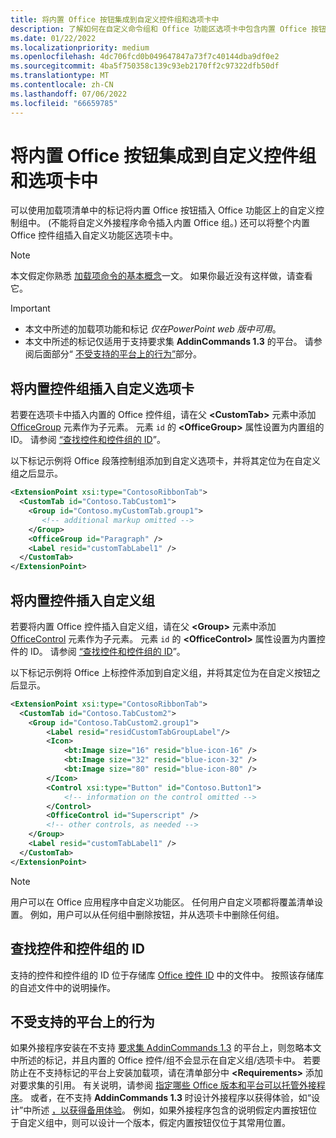 ```yaml
---
title: 将内置 Office 按钮集成到自定义控件组和选项卡中
description: 了解如何在自定义命令组和 Office 功能区选项卡中包含内置 Office 按钮。
ms.date: 01/22/2022
ms.localizationpriority: medium
ms.openlocfilehash: 4dc706fcd0b049647847a73f7c40144dba9df0e2
ms.sourcegitcommit: 4ba5f750358c139c93eb2170ff2c97322dfb50df
ms.translationtype: MT
ms.contentlocale: zh-CN
ms.lasthandoff: 07/06/2022
ms.locfileid: "66659785"
---
```

# <a name="integrate-built-in-office-buttons-into-custom-control-groups-and-tabs"></a>将内置 Office 按钮集成到自定义控件组和选项卡中

可以使用加载项清单中的标记将内置 Office 按钮插入 Office 功能区上的自定义控制组中。  (不能将自定义外接程序命令插入内置 Office 组。) 还可以将整个内置 Office 控件组插入自定义功能区选项卡中。

> [!NOTE]
> 本文假定你熟悉 [加载项命令的基本概念](add-in-commands.md)一文。 如果你最近没有这样做，请查看它。

> [!IMPORTANT]
>
> - 本文中所述的加载项功能和标记 *仅在PowerPoint web 版中可用*。
> - 本文中所述的标记仅适用于支持要求集 **AddinCommands 1.3** 的平台。 请参阅后面部分“ [不受支持的平台上的行为”](#behavior-on-unsupported-platforms)部分。

## <a name="insert-a-built-in-control-group-into-a-custom-tab"></a>将内置控件组插入自定义选项卡

若要在选项卡中插入内置的 Office 控件组，请在父 **\<CustomTab\>** 元素中添加 [OfficeGroup](/javascript/api/manifest/customtab#officegroup) 元素作为子元素。 元素 `id` 的 **\<OfficeGroup\>** 属性设置为内置组的 ID。 请参阅 [“查找控件和控件组的 ID](#find-the-ids-of-controls-and-control-groups)”。

以下标记示例将 Office 段落控制组添加到自定义选项卡，并将其定位为在自定义组之后显示。

```xml
<ExtensionPoint xsi:type="ContosoRibbonTab">
  <CustomTab id="Contoso.TabCustom1">
    <Group id="Contoso.myCustomTab.group1">
       <!-- additional markup omitted -->
    </Group>
    <OfficeGroup id="Paragraph" />
    <Label resid="customTabLabel1" />
  </CustomTab>
</ExtensionPoint>
```

## <a name="insert-a-built-in-control-into-a-custom-group"></a>将内置控件插入自定义组

若要将内置 Office 控件插入自定义组，请在父 **\<Group\>** 元素中添加 [OfficeControl](/javascript/api/manifest/group#officecontrol) 元素作为子元素。 元素 `id` 的 **\<OfficeControl\>** 属性设置为内置控件的 ID。 请参阅 [“查找控件和控件组的 ID](#find-the-ids-of-controls-and-control-groups)”。

以下标记示例将 Office 上标控件添加到自定义组，并将其定位为在自定义按钮之后显示。

```xml
<ExtensionPoint xsi:type="ContosoRibbonTab">
  <CustomTab id="Contoso.TabCustom2">
    <Group id="Contoso.TabCustom2.group1">
        <Label resid="residCustomTabGroupLabel"/>
        <Icon>
            <bt:Image size="16" resid="blue-icon-16" />
            <bt:Image size="32" resid="blue-icon-32" />
            <bt:Image size="80" resid="blue-icon-80" />
        </Icon>
        <Control xsi:type="Button" id="Contoso.Button1">
            <!-- information on the control omitted -->
        </Control>
        <OfficeControl id="Superscript" />
        <!-- other controls, as needed -->
    </Group>
    <Label resid="customTabLabel1" />
  </CustomTab>
</ExtensionPoint>
```

> [!NOTE]
> 用户可以在 Office 应用程序中自定义功能区。 任何用户自定义项都将覆盖清单设置。 例如，用户可以从任何组中删除按钮，并从选项卡中删除任何组。

## <a name="find-the-ids-of-controls-and-control-groups"></a>查找控件和控件组的 ID

支持的控件和控件组的 ID 位于存储库 [Office 控件 ID](https://github.com/OfficeDev/office-control-ids) 中的文件中。 按照该存储库的自述文件中的说明操作。

## <a name="behavior-on-unsupported-platforms"></a>不受支持的平台上的行为

如果外接程序安装在不支持 [要求集 AddinCommands 1.3](/javascript/api/requirement-sets/common/add-in-commands-requirement-sets) 的平台上，则忽略本文中所述的标记，并且内置的 Office 控件/组不会显示在自定义组/选项卡中。 若要防止在不支持标记的平台上安装加载项，请在清单部分中 **\<Requirements\>** 添加对要求集的引用。 有关说明，请参阅 [指定哪些 Office 版本和平台可以托管外接程序](../develop/specify-office-hosts-and-api-requirements.md#specify-which-office-versions-and-platforms-can-host-your-add-in)。 或者，在不支持 **AddinCommands 1.3** 时设计外接程序以获得体验，如“设计”中所述 [，以获得备用体验](../develop/specify-office-hosts-and-api-requirements.md#design-for-alternate-experiences)。 例如，如果外接程序包含的说明假定内置按钮位于自定义组中，则可以设计一个版本，假定内置按钮仅位于其常用位置。
